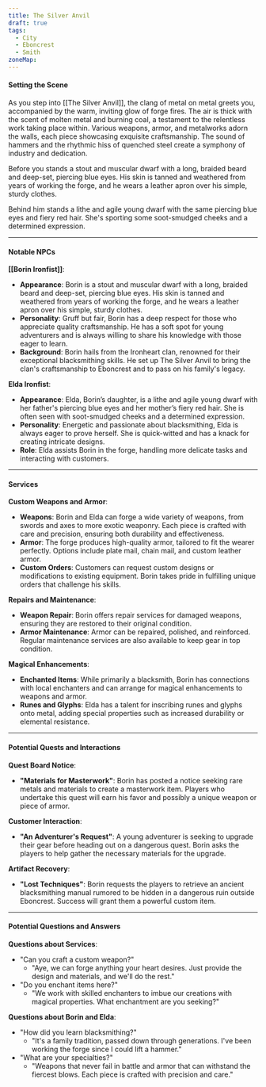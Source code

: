 ```yaml
---
title: The Silver Anvil
draft: true
tags:
  - City
  - Eboncrest
  - Smith
zoneMap:
---
```

#### Setting the Scene

As you step into [[The Silver Anvil]], the clang of metal on metal greets you, accompanied by the warm, inviting glow of forge fires. The air is thick with the scent of molten metal and burning coal, a testament to the relentless work taking place within. Various weapons, armor, and metalworks adorn the walls, each piece showcasing exquisite craftsmanship. The sound of hammers and the rhythmic hiss of quenched steel create a symphony of industry and dedication.

Before you stands a stout and muscular dwarf with a long, braided beard and deep-set, piercing blue eyes. His skin is tanned and weathered from years of working the forge, and he wears a leather apron over his simple, sturdy clothes.

Behind him stands a lithe and agile young dwarf with the same piercing blue eyes and fiery red hair. She's sporting some soot-smudged cheeks and a determined expression. 

---

#### Notable NPCs

**[[Borin Ironfist]]**:
- **Appearance**: Borin is a stout and muscular dwarf with a long, braided beard and deep-set, piercing blue eyes. His skin is tanned and weathered from years of working the forge, and he wears a leather apron over his simple, sturdy clothes.
- **Personality**: Gruff but fair, Borin has a deep respect for those who appreciate quality craftsmanship. He has a soft spot for young adventurers and is always willing to share his knowledge with those eager to learn.
- **Background**: Borin hails from the Ironheart clan, renowned for their exceptional blacksmithing skills. He set up The Silver Anvil to bring the clan's craftsmanship to Eboncrest and to pass on his family's legacy.

**Elda Ironfist**:
- **Appearance**: Elda, Borin’s daughter, is a lithe and agile young dwarf with her father's piercing blue eyes and her mother’s fiery red hair. She is often seen with soot-smudged cheeks and a determined expression.
- **Personality**: Energetic and passionate about blacksmithing, Elda is always eager to prove herself. She is quick-witted and has a knack for creating intricate designs.
- **Role**: Elda assists Borin in the forge, handling more delicate tasks and interacting with customers.

---

#### Services

**Custom Weapons and Armor**:
- **Weapons**: Borin and Elda can forge a wide variety of weapons, from swords and axes to more exotic weaponry. Each piece is crafted with care and precision, ensuring both durability and effectiveness.
- **Armor**: The forge produces high-quality armor, tailored to fit the wearer perfectly. Options include plate mail, chain mail, and custom leather armor.
- **Custom Orders**: Customers can request custom designs or modifications to existing equipment. Borin takes pride in fulfilling unique orders that challenge his skills.

**Repairs and Maintenance**:
- **Weapon Repair**: Borin offers repair services for damaged weapons, ensuring they are restored to their original condition.
- **Armor Maintenance**: Armor can be repaired, polished, and reinforced. Regular maintenance services are also available to keep gear in top condition.

**Magical Enhancements**:
- **Enchanted Items**: While primarily a blacksmith, Borin has connections with local enchanters and can arrange for magical enhancements to weapons and armor.
- **Runes and Glyphs**: Elda has a talent for inscribing runes and glyphs onto metal, adding special properties such as increased durability or elemental resistance.

---

#### Potential Quests and Interactions

**Quest Board Notice**:
- **"Materials for Masterwork"**: Borin has posted a notice seeking rare metals and materials to create a masterwork item. Players who undertake this quest will earn his favor and possibly a unique weapon or piece of armor.

**Customer Interaction**:
- **"An Adventurer's Request"**: A young adventurer is seeking to upgrade their gear before heading out on a dangerous quest. Borin asks the players to help gather the necessary materials for the upgrade.

**Artifact Recovery**:
- **"Lost Techniques"**: Borin requests the players to retrieve an ancient blacksmithing manual rumored to be hidden in a dangerous ruin outside Eboncrest. Success will grant them a powerful custom item.

---

#### Potential Questions and Answers

**Questions about Services**:
- "Can you craft a custom weapon?"
  - "Aye, we can forge anything your heart desires. Just provide the design and materials, and we'll do the rest."
- "Do you enchant items here?"
  - "We work with skilled enchanters to imbue our creations with magical properties. What enchantment are you seeking?"

**Questions about Borin and Elda**:
- "How did you learn blacksmithing?"
  - "It's a family tradition, passed down through generations. I've been working the forge since I could lift a hammer."
- "What are your specialties?"
  - "Weapons that never fail in battle and armor that can withstand the fiercest blows. Each piece is crafted with precision and care."

